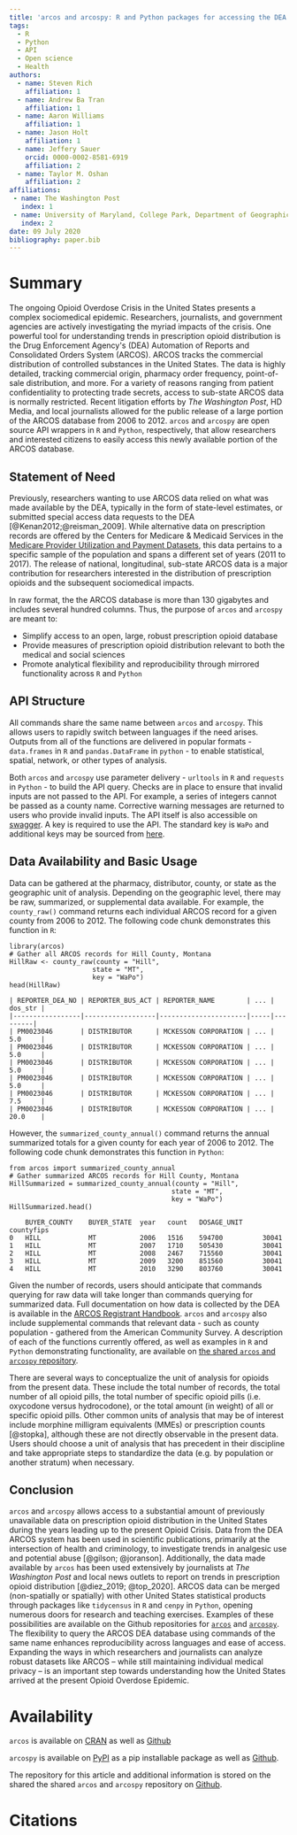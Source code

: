 ```yaml
---
title: 'arcos and arcospy: R and Python packages for accessing the DEA ARCOS database from 2006 - 2014'
tags:
  - R
  - Python
  - API
  - Open science
  - Health
authors:
  - name: Steven Rich
    affiliation: 1
  - name: Andrew Ba Tran
    affiliation: 1
  - name: Aaron Williams
    affiliation: 1
  - name: Jason Holt
    affiliation: 1    
  - name: Jeffery Sauer  
    orcid: 0000-0002-8581-6919
    affiliation: 2
  - name: Taylor M. Oshan
    affiliation: 2
affiliations:
 - name: The Washington Post
   index: 1
 - name: University of Maryland, College Park, Department of Geographical Sciences
   index: 2
date: 09 July 2020
bibliography: paper.bib
---
```


# Summary

The ongoing Opioid Overdose Crisis in the United States presents a complex sociomedical epidemic. Researchers, journalists, and government agencies are actively investigating the myriad impacts of the crisis. One powerful tool for understanding trends in prescription opioid distribution is the Drug Enforcement Agency's (DEA) Automation of Reports and Consolidated Orders System (ARCOS). ARCOS tracks the commercial distribution of controlled substances in the United States. The data is highly detailed, tracking commercial origin, pharmacy order frequency, point-of-sale distribution, and more. For a variety of reasons ranging from patient confidentiality to protecting trade secrets, access to sub-state ARCOS data is normally restricted. Recent litigation efforts by *The Washington Post*, HD Media, and local journalists allowed for the public release of a large portion of the ARCOS database from 2006 to 2012. `arcos` and `arcospy` are open source API wrappers in `R` and `Python`, respectively, that allow researchers and interested citizens to easily access this newly available portion of the ARCOS database.

## Statement of Need

Previously, researchers wanting to use ARCOS data relied on what was made available by the DEA, typically in the form of state-level estimates, or submitted special access data requests to the DEA [@Kenan2012;@reisman_2009]. While alternative data on prescription records are offered by the Centers for Medicare & Medicaid Services in the [Medicare Provider Utilization and Payment Datasets](https://www.cms.gov/Research-Statistics-Data-and-Systems/Statistics-Trends-and-Reports/Medicare-Provider-Charge-Data), this data pertains to a specific sample of the population and spans a different set of years (2011 to 2017). The release of national, longitudinal, sub-state ARCOS data is a major contribution for researchers interested in the distribution of prescription opioids and the subsequent sociomedical impacts.

In raw format, the the ARCOS database is more than 130 gigabytes and includes several hundred columns. Thus, the purpose of `arcos` and `arcospy` are meant to:
- Simplify access to an open, large, robust prescription opioid database
- Provide measures of prescription opioid distribution relevant to both the medical and social sciences 
- Promote analytical flexibility and reproducibility through mirrored functionality across `R` and `Python` 

## API Structure

All commands share the same name between `arcos` and `arcospy`. This allows users to rapidly switch between languages if the need arises. Outputs from all of the functions are delivered in popular formats - `data.frames` in `R` and `pandas.DataFrame` in `python` -  to enable statistical, spatial, network, or other types of analysis.

Both `arcos` and `arcospy` use parameter delivery - `urltools` in `R` and `requests` in `Python` - to build the API query. Checks are in place to ensure that invalid inputs are not passed to the API. For example, a series of integers cannot be passed as a county name. Corrective warning messages are returned to users who provide invalid inputs. The API itself is also accessible on [swagger](https://arcos-api.ext.nile.works/__swagger__/). A key is required to use the API. The standard key is `WaPo` and additional keys may be sourced from [here](https://github.com/wpinvestigative/arcos).   

## Data Availability and Basic Usage

 Data can be gathered at the pharmacy, distributor, county, or state as the geographic unit of analysis. Depending on the geographic level, there may be raw, summarized, or supplemental data available. For example, the `county_raw()` command returns each individual ARCOS record for a given county from 2006 to 2012. The following code chunk demonstrates this function in `R`:

 ```{.r}
library(arcos)
# Gather all ARCOS records for Hill County, Montana
HillRaw <- county_raw(county = "Hill", 
                      state = "MT", 
                      key = "WaPo")
head(HillRaw)
```

```
| REPORTER_DEA_NO | REPORTER_BUS_ACT | REPORTER_NAME        | ... | dos_str |
|-----------------|------------------|----------------------|-----|---------|
| PM0023046       | DISTRIBUTOR      | MCKESSON CORPORATION | ... | 5.0     |
| PM0023046       | DISTRIBUTOR      | MCKESSON CORPORATION | ... | 5.0     |
| PM0023046       | DISTRIBUTOR      | MCKESSON CORPORATION | ... | 5.0     |
| PM0023046       | DISTRIBUTOR      | MCKESSON CORPORATION | ... | 5.0     |
| PM0023046       | DISTRIBUTOR      | MCKESSON CORPORATION | ... | 7.5     |
| PM0023046       | DISTRIBUTOR      | MCKESSON CORPORATION | ... | 20.0    |
```

 However, the `summarized_county_annual()` command returns the annual summarized totals for a given county for each year of 2006 to 2012. The following code chunk demonstrates this function in `Python`:

 ```{.python}
from arcos import summarized_county_annual
# Gather summarized ARCOS records for Hill County, Montana
HillSummarized = summarized_county_annual(county = "Hill", 
                                          state = "MT", 
                                          key = "WaPo")
HillSummarized.head()
```
```
 	BUYER_COUNTY 	BUYER_STATE  year 	count 	DOSAGE_UNIT 	countyfips
0 	HILL 	        MT 	         2006 	1516 	594700 	        30041
1 	HILL 	        MT 	         2007 	1710 	505430 	        30041
2 	HILL 	        MT 	         2008 	2467 	715560 	        30041
3 	HILL 	        MT 	         2009 	3200 	851560 	        30041
4 	HILL 	        MT 	         2010 	3290 	803760 	        30041

 ```

 Given the number of records, users should anticipate that commands querying for raw data will take longer than commands querying for summarized data. Full documentation on how data is collected by the DEA is available in the [ARCOS Registrant Handbook](https://www.deadiversion.usdoj.gov/arcos/handbook/full.pdf). `arcos` and `arcospy` also include supplemental commands that relevant data - such as county population - gathered from the American Community Survey. A description of each of the functions currently offered, as well as examples in `R` and `Python` demonstrating functionality, are available on [the shared `arcos` and `arcospy` repository](https://github.com/jeffcsauer/arcos_arcospy_information).

There are several ways to conceptualize the unit of analysis for opioids from the present data. These include the total number of records, the total number of all opioid pills, the total number of specific opioid pills (i.e. oxycodone versus hydrocodone), or the total amount (in weight) of all or specific opioid pills. Other common units of analysis that may be of interest include morphine milligram equivalents (MMEs) or prescription counts [@stopka], although these are not directly observable in the present data. Users should choose a unit of analysis that has precedent in their discipline and take appropriate steps to standardize the data (e.g. by population or another stratum) when necessary.

## Conclusion

`arcos` and `arcospy` allows access to a substantial amount of previously unavailable data on prescription opioid distribution in the United States during the years leading up to the present Opioid Crisis. Data from the DEA ARCOS system has been used in scientific publications, primarily at the intersection of health and criminology, to investigate trends in analgesic use and potential abuse [@gilson; @joranson]. Additionally, the data made available by `arcos` has been used extensively by journalists at *The Washington Post* and local news outlets to report on trends in prescription opioid distribution [@diez_2019; @top_2020]. ARCOS data can be merged (non-spatially or spatially) with other United States statistical products through packages like ``tidycensus`` in ``R`` and ``cenpy`` in ``Python``, opening numerous doors for research and teaching exercises. Examples of these possibilities are available on the Github repositories for [``arcos``](https://github.com/wpinvestigative/arcos) and [``arcospy``](https://github.com/wpinvestigative/arcos). The flexibility to query the ARCOS DEA database using commands of the same name enhances reproducibility across languages and ease of access. Expanding the ways in which researchers and journalists can analyze robust datasets like ARCOS – while still maintaining individual medical privacy – is an important step towards understanding how the United States arrived at the present Opioid Overdose Epidemic.

# Availability

``arcos`` is available on [CRAN](https://cran.r-project.org/web/packages/arcos/index.html) as well as [Github](https://github.com/wpinvestigative/arcos)

``arcospy`` is available on [PyPI](https://pypi.org/project/arcospy/) as a pip installable package as well as [Github](https://github.com/jeffcsauer/arcospy).

The repository for this article and additional information is stored on the shared the shared `arcos` and `arcospy` repository on [Github](https://github.com/jeffcsauer/arcos_arcospy_information).

# Citations

